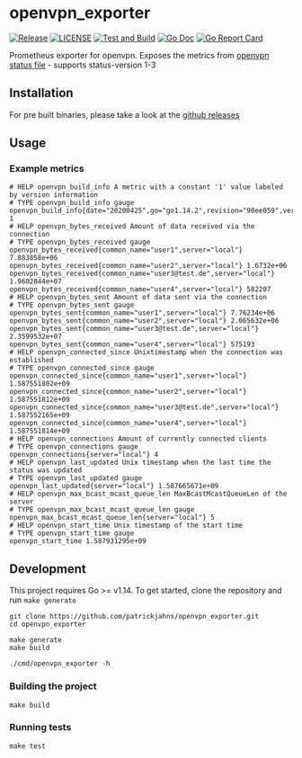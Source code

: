 # openvpn_exporter

[![Release](https://img.shields.io/github/v/release/patrickjahns/openvpn_exporter?sort=semver)](https://github.com/patrickjahns/openvpn_exporter/releases)
[![LICENSE](https://img.shields.io/github/license/patrickjahns/openvpn_exporter)](https://github.com/patrickjahns/openvpn_exporter/blob/master/LICENSE)
[![Test and Build](https://github.com/patrickjahns/openvpn_exporter/workflows/Test%20and%20Build/badge.svg)](https://github.com/patrickjahns/openvpn_exporter/actions?query=workflow%3A%22Test+and+Build%22)
[![Go Doc](https://img.shields.io/badge/go.dev-reference-007d9c?logo=go&logoColor=white)](https://pkg.go.dev/github.com/patrickjahns/openvpn_exporter)
[![Go Report Card](https://goreportcard.com/badge/github.com/patrickjahns/openvpn_exporter)](https://goreportcard.com/report/github.com/patrickjahns/openvpn_exporter)

Prometheus exporter for openvpn. Exposes the metrics from [openvpn status file](https://openvpn.net/community-resources/reference-manual-for-openvpn-2-4/) - supports status-version 1-3


## Installation

For pre built binaries, please take a look at the [github releases](https://github.com/patrickjahns/openvpn_exporter/releases)

## Usage

### Example metrics

```
# HELP openvpn_build_info A metric with a constant '1' value labeled by version information
# TYPE openvpn_build_info gauge
openvpn_build_info{date="20200425",go="go1.14.2",revision="90ee059",version="90ee059"} 1
# HELP openvpn_bytes_received Amount of data received via the connection
# TYPE openvpn_bytes_received gauge
openvpn_bytes_received{common_name="user1",server="local"} 7.883858e+06
openvpn_bytes_received{common_name="user2",server="local"} 1.6732e+06
openvpn_bytes_received{common_name="user3@test.de",server="local"} 1.9602844e+07
openvpn_bytes_received{common_name="user4",server="local"} 582207
# HELP openvpn_bytes_sent Amount of data sent via the connection
# TYPE openvpn_bytes_sent gauge
openvpn_bytes_sent{common_name="user1",server="local"} 7.76234e+06
openvpn_bytes_sent{common_name="user2",server="local"} 2.065632e+06
openvpn_bytes_sent{common_name="user3@test.de",server="local"} 2.3599532e+07
openvpn_bytes_sent{common_name="user4",server="local"} 575193
# HELP openvpn_connected_since Unixtimestamp when the connection was established
# TYPE openvpn_connected_since gauge
openvpn_connected_since{common_name="user1",server="local"} 1.587551802e+09
openvpn_connected_since{common_name="user2",server="local"} 1.587551812e+09
openvpn_connected_since{common_name="user3@test.de",server="local"} 1.587552165e+09
openvpn_connected_since{common_name="user4",server="local"} 1.587551814e+09
# HELP openvpn_connections Amount of currently connected clients
# TYPE openvpn_connections gauge
openvpn_connections{server="local"} 4
# HELP openvpn_last_updated Unix timestamp when the last time the status was updated
# TYPE openvpn_last_updated gauge
openvpn_last_updated{server="local"} 1.587665671e+09
# HELP openvpn_max_bcast_mcast_queue_len MaxBcastMcastQueueLen of the server
# TYPE openvpn_max_bcast_mcast_queue_len gauge
openvpn_max_bcast_mcast_queue_len{server="local"} 5
# HELP openvpn_start_time Unix timestamp of the start time
# TYPE openvpn_start_time gauge
openvpn_start_time 1.587931295e+09
```

## Development

This project requires Go >= v1.14. To get started, clone the repository and run `make generate`

```shell script
git clone https://github.com/patrickjahns/openvpn_exporter.git
cd openvpn_exporter

make generate
make build

./cmd/openvpn_exporter -h
```

### Building the project

```shell script
make build
```

### Running tests

```shell script
make test
```





